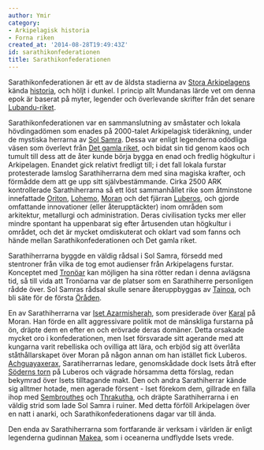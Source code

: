 ```yaml
---
author: Ymir
category:
- Arkipelagisk historia
- Forna riken
created_at: '2014-08-28T19:49:43Z'
id: sarathikonfederationen
title: Sarathikonfederationen
---
```

Sarathikonfederationen är ett av de äldsta stadierna av [Stora Arkipelagens] kända [historia], och höljt i dunkel. I princip allt Mundanas lärde vet om denna epok är baserat på myter, legender och överlevande skrifter från det senare [Lubandu-riket].

Sarathikonfederationen var en sammanslutning av småstater och lokala hövdingadömen som enades på 2000-talet Arkipelagisk tideräkning, under de mystiska herrarna av [Sol Samra]. Dessa var enligt legenderna odödliga väsen som överlevt från [Det gamla riket], och bidat sin tid genom kaos och tumult till dess att de åter kunde börja bygga en enad och fredlig högkultur i Arkipelagen. Enandet gick relativt fredligt till; i det fall lokala furstar protesterade lamslog Sarathiherrarna dem med sina magiska krafter, och förmådde dem att ge upp sitt självbestämmande. Cirka 2500 ARK kontrollerade Sarathiherrarna så ett löst sammanhållet rike som åtminstone innefattade [Oriton], [Lohemo], [Moran] och det fjärran [Luberos], och gjorde omfattande innovationer (eller återupptäckter) inom områden som arkitektur, metallurgi och administration. Deras civilisation tycks mer eller mindre spontant ha uppenbarat sig efter årtusenden utan högkultur i området, och det är mycket omdiskuterat och oklart vad som fanns och hände mellan Sarathikonfederationen och Det gamla riket.

Sarathiherrarna byggde en väldig rådsal i Sol Samra, försedd med stentroner från vilka de tog emot audienser från Arkipelagens furstar. Konceptet med [Tronöar] kan möjligen ha sina rötter redan i denna avlägsna tid, så till vida att Tronöarna var de platser som en Sarathiherre personligen rådde över. Sol Samras rådsal skulle senare återuppbyggas av [Tainoa], och bli säte för de första [Öråden].

En av Sarathiherrarna var [Iset Azarmisherah], som presiderade över [Karal] på Moran. Han förde en allt aggressivare politik mot de mänskliga furstarna på ön, dräpte dem en efter en och erövrade deras domäner. Detta orsakade mycket oro i konfederationen, men Iset försvarade sitt agerande med att kungarna varit rebelliska och ovilliga att lära, och erbjöd sig att överlåta ståthållarskapet över Moran på någon annan om han istället fick Luberos. [Achguayaxerax], Saratiherrarnas ledare, genomskådade dock Isets åtrå efter [Söderns torn] på Luberos och vägrade hörsamma detta förslag, redan bekymrad över Isets tilltagande makt. Den och andra Sarathiherrar kände sig alltmer hotade, men agerade försent - Iset förekom dem, gillrade en fälla ihop med [Sembrouthes] och [Thrakutha], och dräpte Sarathiherrarna i en väldig strid som lade Sol Samra i ruiner. Med detta förföll Arkipelagen över en natt i anarki, och Sarathikonfederationens dagar var till ända.

Den enda av Sarathiherrarna som fortfarande är verksam i världen är enligt legenderna gudinnan [Makea], som i oceanerna undflydde Isets vrede.

  [Stora Arkipelagens]: Stora_Arkipelagen
  [historia]: Stora_arkipelagens_historia
  [Lubandu-riket]: Gerasiska_riket
  [Sol Samra]: Sol_Samra
  [Det gamla riket]: Det_gamla_riket
  [Oriton]: Oriton
  [Lohemo]: Lohemo
  [Moran]: Moran
  [Luberos]: Luberos
  [Tronöar]: Tronöar
  [Tainoa]: Tainoa
  [Öråden]: Örådet
  [Iset Azarmisherah]: Iset_Azarmisherah
  [Karal]: Karal
  [Achguayaxerax]: Achguayaxerax
  [Söderns torn]: De_fyra_tornen
  [Sembrouthes]: Sembrouthes
  [Thrakutha]: Thrakutha
  [Makea]: Makea